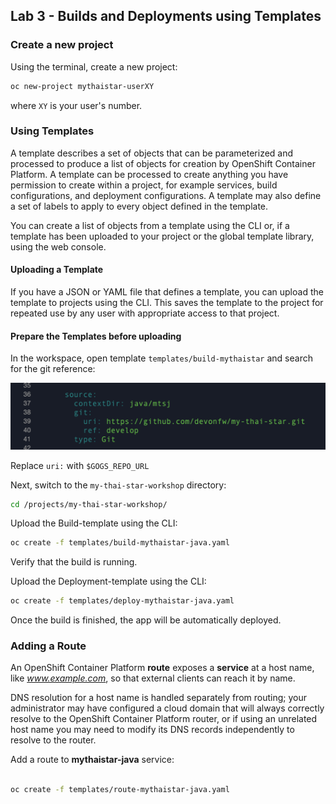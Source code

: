 ## Lab 3 - Builds and Deployments using Templates

### Create a new project

Using the terminal, create a new project:

```bash
oc new-project mythaistar-userXY
```

where `XY` is your user's number.

### Using Templates

A template describes a set of objects that can be parameterized and processed to produce a list of objects for creation by OpenShift Container Platform. A template can be processed to create anything you have permission to create within a project, for example services, build configurations, and deployment configurations. A template may also define a set of labels to apply to every object defined in the template.

You can create a list of objects from a template using the CLI or, if a template has been uploaded to your project or the global template library, using the web console.

#### Uploading a Template

If you have a JSON or YAML file that defines a template, you can upload the template to projects using the CLI. This saves the template to the project for repeated use by any user with appropriate access to that project.

#### Prepare the Templates before uploading

In the workspace, open template `templates/build-mythaistar` and search for the git reference:

![Lab3](images/lab3-git.png)

Replace `uri:` with `$GOGS_REPO_URL`

Next, switch to the `my-thai-star-workshop` directory:

```bash
cd /projects/my-thai-star-workshop/
```

Upload the Build-template using the CLI:

```bash
oc create -f templates/build-mythaistar-java.yaml
```

Verify that the build is running.

Upload the Deployment-template using the CLI:

```bash
oc create -f templates/deploy-mythaistar-java.yaml
```

Once the build is finished, the app will be automatically deployed.

### Adding a Route

An OpenShift Container Platform **route** exposes a **service** at a host name, like *www.example.com*, so that external clients can reach it by name.

DNS resolution for a host name is handled separately from routing; your administrator may have configured a cloud domain that will always correctly resolve to the OpenShift Container Platform router, or if using an unrelated host name you may need to modify its DNS records independently to resolve to the router.

Add a route to **mythaistar-java** service:

```bash

oc create -f templates/route-mythaistar-java.yaml

```
